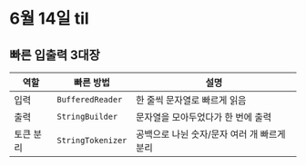 # 6월 14일 til

## 빠른 입출력 3대장
| 역할    | 빠른 방법             | 설명                        |
| ----- | ----------------- | ------------------------- |
| 입력    | `BufferedReader`  | 한 줄씩 문자열로 빠르게 읽음          |
| 출력    | `StringBuilder`   | 문자열을 모아두었다가 한 번에 출력       |
| 토큰 분리 | `StringTokenizer` | 공백으로 나뉜 숫자/문자 여러 개 빠르게 분리 |

